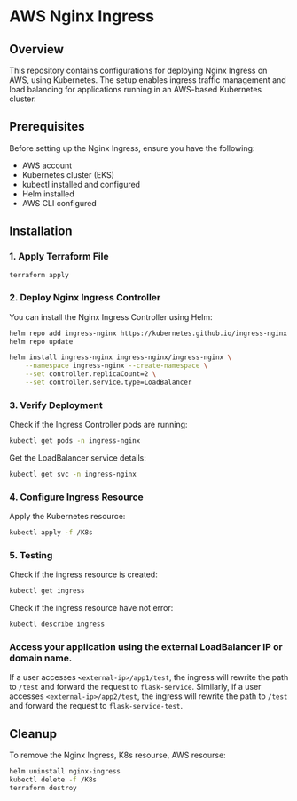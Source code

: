 # AWS Nginx Ingress

## Overview
This repository contains configurations for deploying Nginx Ingress on AWS, using Kubernetes. The setup enables ingress traffic management and load balancing for applications running in an AWS-based Kubernetes cluster.

## Prerequisites
Before setting up the Nginx Ingress, ensure you have the following:
- AWS account
- Kubernetes cluster (EKS)
- kubectl installed and configured
- Helm installed
- AWS CLI configured

## Installation

### 1. Apply Terraform File

```sh
terraform apply
```

### 2. Deploy Nginx Ingress Controller
You can install the Nginx Ingress Controller using Helm:
```sh
helm repo add ingress-nginx https://kubernetes.github.io/ingress-nginx
helm repo update

helm install ingress-nginx ingress-nginx/ingress-nginx \
    --namespace ingress-nginx --create-namespace \
    --set controller.replicaCount=2 \
    --set controller.service.type=LoadBalancer
```

### 3. Verify Deployment
Check if the Ingress Controller pods are running:
```sh
kubectl get pods -n ingress-nginx
```
Get the LoadBalancer service details:
```sh
kubectl get svc -n ingress-nginx
```

### 4. Configure Ingress Resource
Apply the Kubernetes resource:
```sh
kubectl apply -f /K8s
```

### 5. Testing
Check if the ingress resource is created:
```sh
kubectl get ingress
```

Check if the ingress resource have not error:
```sh
kubectl describe ingress
```

### Access your application using the external LoadBalancer IP or domain name.
If a user accesses `<external-ip>/app1/test`, the ingress will rewrite the path to `/test` and forward the request to `flask-service`. Similarly, if a user accesses `<external-ip>/app2/test`, the ingress will rewrite the path to `/test` and forward the request to `flask-service-test`.


## Cleanup
To remove the Nginx Ingress, K8s resourse, AWS resourse:
```sh
helm uninstall nginx-ingress
kubectl delete -f /K8s
terraform destroy
```
